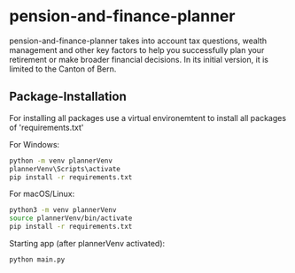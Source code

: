 # pension-and-finance-planner

pension-and-finance-planner takes into account tax questions, wealth management and other key factors to help you successfully plan your retirement or make broader financial decisions. In its initial version, it is limited to the Canton of Bern.

## Package-Installation
For installing all packages use a virtual environemtent to install all packages of 'requirements.txt'

For Windows:
```bash
python -m venv plannerVenv
plannerVenv\Scripts\activate
pip install -r requirements.txt
```

For macOS/Linux:
```bash
python3 -m venv plannerVenv
source plannerVenv/bin/activate
pip install -r requirements.txt
```
Starting app (after plannerVenv activated):
```python
python main.py
```
